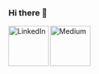 ### Hi there 👋
<!--
**mvltyldrmm/mvltyldrmm** is a ✨ _special_ ✨ repository because its `README.md` (this file) appears on your GitHub profile.

Here are some ideas to get you started:

- 🔭 I’m currently working on ...
- 🌱 I’m currently learning ...
- 👯 I’m looking to collaborate on ...
- 🤔 I’m looking for help with ...
- 💬 Ask me about ...
- 📫 How to reach me: ...
- 😄 Pronouns: ...
- ⚡ Fun fact: ...
-->

[<img align="left" alt="LinkedIn" width="80" src="https://www.linkedin.com/in/mvltyldrm/" />]( https://www.linkedin.com/in/mvltyldrm/)
[<img align="left" alt="Medium" width="80" src="https://mvltyldrm.medium.com/" />](https://mvltyldrm.medium.com/)
<br />
